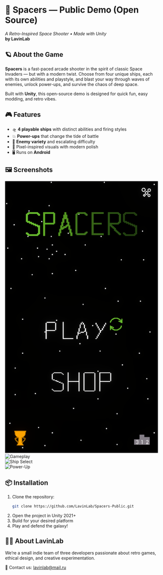 # 🚀 Spacers — Public Demo (Open Source)  
_A Retro-Inspired Space Shooter • Made with Unity_  
**by LavinLab**

## 🪐 About the Game  
**Spacers** is a fast-paced arcade shooter in the spirit of classic Space Invaders — but with a modern twist. Choose from four unique ships, each with its own abilities and playstyle, and blast your way through waves of enemies, unlock power-ups, and survive the chaos of deep space.

Built with **Unity**, this open-source demo is designed for quick fun, easy modding, and retro vibes.

## 🎮 Features  
- 🛸 **4 playable ships** with distinct abilities and firing styles  
- 💥 **Power-ups** that change the tide of battle  
- 🧠 **Enemy variety** and escalating difficulty  
- 🎨 Pixel-inspired visuals with modern polish
- 🖥️ Runs on **Android**

## 🖼️ Screenshots  
![Main Menu](screenshots/main_menu.webp)  
![Gameplay](screenshots/gameplay.png)  
![Ship Select](screenshots/ship_select.png)  
![Power-Up](screenshots/powerup.png)

## 📦 Installation  
1. Clone the repository:  
   ```bash
   git clone https://github.com/LavinLab/Spacers-Public.git
   ```
2. Open the project in Unity 2021+
3. Build for your desired platform
4. Play and defend the galaxy!
## 🧑‍🚀 About LavinLab
We’re a small indie team of three developers passionate about retro games, ethical design, and creative experimentation.

📧 Contact us: lavinlab@mail.ru
